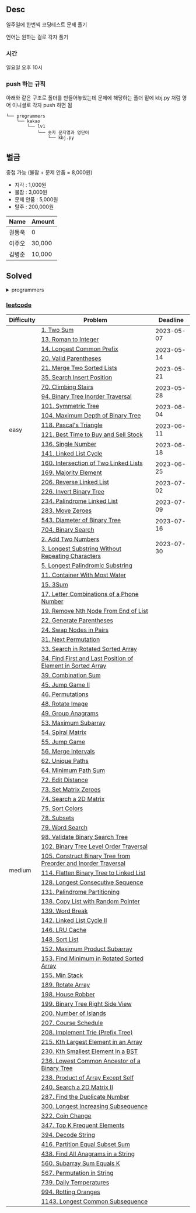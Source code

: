 ## Desc
일주일에 한번씩 코딩테스트 문제 풀기 <br>

언어는 원하는 걸로 각자 풀기

### 시간
일요일 오후 10시

### push 하는 규칙
아래와 같은 구조로 폴더를 만들어놓았는데 문제에 해당하는 폴더 밑에 kbj.py 처럼 영어 이니셜로 각자 push 하면 됨

```text
└── programmers
    └── kakao
        └── lv1
            └── 숫자 문자열과 영단어
                └── kbj.py
```

## 벌금
중첩 가능 (불참 + 문제 안품 = 8,000원)
- 지각 : 1,000원
- 불참 : 3,000원
- 문제 안품 : 5,000원
- 탈주 : 200,000원

| Name   | Amount |
| ------ | ------ |
| 권동욱 | 0      |
| 이주오 | 30,000 |
| 김병준 | 10,000 |


## Solved


<details>
<summary>programmers</summary>

### [programmers/kakao](https://school.programmers.co.kr/learn/challenges?order=acceptance_desc&page=1&languages=python3&partIds=37527%2C31236%2C25448%2C20069%2C17214%2C12286%2C9317%2C22586%2C18498%2C17931)

<table>
    <thead>
        <tr>
            <th>Difficulty</th>
            <th>Problem</th>
            <th>Deadline</th>
        </tr>
    </thead>
    <tbody>
        <tr>
            <td rowspan="10">lv1</td>
            <td><a href="https://school.programmers.co.kr/learn/courses/30/lessons/81301">숫자 문자열과 영단어</a></td>
            <td>2023-01-08</td>
        </tr>
        <tr>
            <td><a href="https://school.programmers.co.kr/learn/courses/30/lessons/17681">[1차] 비밀지도</a></td>
            <td rowspan="3">2023-01-15</td>
        </tr>
        <tr>
            <td><a href="https://school.programmers.co.kr/learn/courses/30/lessons/42889">실패율</a></td>
        </tr>
        <tr>
            <td><a href="https://school.programmers.co.kr/learn/courses/30/lessons/17682">[1차] 다트 게임</a></td>
        </tr>
        <tr>
            <td><a href="https://school.programmers.co.kr/learn/courses/30/lessons/67256">키패드 누르기</a></td>
            <td rowspan="3">2023-01-29</td>
        </tr>
        <tr>
            <td><a href="https://school.programmers.co.kr/learn/courses/30/lessons/64061">크레인 인형뽑기 게임</a></td>
        </tr>
        <tr>
            <td><a href="https://school.programmers.co.kr/learn/courses/30/lessons/72410">신규 아이디 추천</a></td>
        </tr>
        <tr>
            <td><a href="https://school.programmers.co.kr/learn/courses/30/lessons/118666">성격 유형 검사하기</a></td>
            <td rowspan="3">2023-02-05</td>
        </tr>
        <tr>
            <td><a href="https://school.programmers.co.kr/learn/courses/30/lessons/92334">신고 결과 받기</a></td>
        </tr>
        <tr>
            <td><a href="https://school.programmers.co.kr/learn/courses/30/lessons/150370">개인정보 수집 유효기간</a></td>
        </tr>
        <tr>
            <td rowspan="22">lv2</td>
            <td><a href="https://school.programmers.co.kr/learn/courses/30/lessons/17680">[1차] 캐시</a></td>
            <td rowspan="2">2023-02-12</td>
        </tr>
        <tr>
            <td><a href="https://school.programmers.co.kr/learn/courses/30/lessons/64065">튜플</a></td>
        </tr>
        <tr>
            <td><a href="https://school.programmers.co.kr/learn/courses/30/lessons/17677">[1차] 뉴스 클러스터링</a></td>
            <td rowspan="2">2023-02-19</td>
        </tr>
        <tr>
            <td><a href="https://school.programmers.co.kr/learn/courses/30/lessons/92335">k진수에서 소수 개수 구하기</a></td>
        </tr>
        <tr>
            <td><a href="https://school.programmers.co.kr/learn/courses/30/lessons/17684">[3차] 압축</a></td>
            <td rowspan="2">2023-02-26</td>
        </tr>
        <tr>
            <td><a href="https://school.programmers.co.kr/learn/courses/30/lessons/17687">[3차] n진수 게임</a></td>
        </tr>
        <tr>
            <td><a href="https://school.programmers.co.kr/learn/courses/30/lessons/92341">주차 요금 계산</a></td>
            <td rowspan="2">2023-03-05</td>
        </tr>
        <tr>
            <td><a href="https://school.programmers.co.kr/learn/courses/30/lessons/42888">오픈채팅방</a></td>
        </tr>
        <tr>
            <td><a href="https://school.programmers.co.kr/learn/courses/30/lessons/17686">[3차] 파일명 정렬</a></td>
            <td rowspan="2">2023-03-12</td>
        </tr>
        <tr>
            <td><a href="https://school.programmers.co.kr/learn/courses/30/lessons/17679">[1차] 프렌즈4블록</a></td>
        </tr>
        <tr>
            <td><a href="https://school.programmers.co.kr/learn/courses/30/lessons/72411">메뉴 리뉴얼</a></td>
            <td rowspan="2">2023-03-19</td>
        </tr>
        <tr>
            <td><a href="https://school.programmers.co.kr/learn/courses/30/lessons/60058">괄호 변환</a></td>
        </tr>
        <tr>
            <td><a href="https://school.programmers.co.kr/learn/courses/30/lessons/118667">두 큐 합 같게 만들기</a></td>
            <td rowspan="2">2023-03-26</td>
        </tr>
        <tr>
            <td><a href="https://school.programmers.co.kr/learn/courses/30/lessons/17683">[3차] 방금그곡</a></td>
        </tr>
        <tr>
            <td><a href="https://school.programmers.co.kr/learn/courses/30/lessons/67257">수식 최대화</a></td>
            <td rowspan="2">2023-04-09</td>
        </tr>
        <tr>
            <td><a href="https://school.programmers.co.kr/learn/courses/30/lessons/81302">거리두기 확인하기</a></td>
        </tr>
        <tr>
            <td><a href="https://school.programmers.co.kr/learn/courses/30/lessons/60057">문자열 압축</a></td>
            <td rowspan="2">2023-04-16</td>
        </tr>
        <tr>
            <td><a href="https://school.programmers.co.kr/learn/courses/30/lessons/42890">후보키</a></td>
        </tr>
        <tr>
            <td><a href="https://school.programmers.co.kr/learn/courses/30/lessons/72412">순위 검색</a></td>
            <td rowspan="2">2023-04-23</td>
        </tr>
        <tr>
            <td><a href="https://school.programmers.co.kr/learn/courses/30/lessons/92342">양궁대회</a></td>
        </tr>
        <tr>
            <td><a href="https://school.programmers.co.kr/learn/courses/30/lessons/150368">이모티콘 할인행사</a></td>
            <td rowspan="2">2023-04-30</td>
        </tr>
        <tr>
            <td><a href="https://school.programmers.co.kr/learn/courses/30/lessons/150369">택배 배달과 수거하기</a></td>
        </tr>
    </tbody>
</table>

</details>

### [leetcode](https://leetcode.com/problemset/all/?listId=79h8rn6&page=1)

<table>
    <thead>
        <tr>
            <th>Difficulty</th>
            <th>Problem</th>
            <th>Deadline</th>
        </tr>
    </thead>
    <tbody>
        <tr>
            <td rowspan="22">easy</td>
            <td><a href="https://leetcode.com/problems/two-sum/">1. Two Sum</a></td>
            <td rowspan="2">2023-05-07</td>
        </tr>
        <tr>
            <td><a href="https://leetcode.com/problems/roman-to-integer/">13. Roman to Integer</a></td>
        </tr>
        <tr>
            <td><a href="https://leetcode.com/problems/longest-common-prefix/">14. Longest Common Prefix</a></td>
            <td rowspan="2">2023-05-14</td>
        </tr>
        <tr>
            <td><a href="https://leetcode.com/problems/valid-parentheses/">20. Valid Parentheses</a></td>
        </tr>
        <tr>
            <td><a href="https://leetcode.com/problems/merge-two-sorted-lists/">21. Merge Two Sorted Lists</a></td>
            <td rowspan="2">2023-05-21</td>
        </tr>
        <tr>
            <td><a href="https://leetcode.com/problems/search-insert-position/">35. Search Insert Position</a></td>
        </tr>
        <tr>
            <td><a href="https://leetcode.com/problems/climbing-stairs/">70. Climbing Stairs</a></td>
            <td rowspan="2">2023-05-28</td>
        </tr>
        <tr>
            <td><a href="https://leetcode.com/problems/binary-tree-inorder-traversal/">94. Binary Tree Inorder Traversal</a></td>
        </tr>
        <tr>
            <td><a href="https://leetcode.com/problems/symmetric-tree/">101. Symmetric Tree</a></td>
            <td rowspan="2">2023-06-04</td>
        </tr>
        <tr>
            <td><a href="https://leetcode.com/problems/maximum-depth-of-binary-tree/">104. Maximum Depth of Binary Tree</a></td>
        </tr>
        <tr>
            <td><a href="https://leetcode.com/problems/pascals-triangle/">118. Pascal's Triangle</a></td>
            <td rowspan="2">2023-06-11</td>
        </tr>
        <tr>
            <td><a href="https://leetcode.com/problems/best-time-to-buy-and-sell-stock/">121. Best Time to Buy and Sell Stock</a></td>
        </tr>
        <tr>
            <td><a href="https://leetcode.com/problems/single-number/">136. Single Number</a></td>
            <td rowspan="2">2023-06-18</td>
        </tr>
        <tr>
            <td><a href="https://leetcode.com/problems/linked-list-cycle/">141. Linked List Cycle</a></td>
        </tr>
        <tr>
            <td><a href="https://leetcode.com/problems/intersection-of-two-linked-lists/">160. Intersection of Two Linked Lists</a></td>
            <td rowspan="2">2023-06-25</td>
        </tr>
        <tr>
            <td><a href="https://leetcode.com/problems/majority-element/">169. Majority Element</a></td>
        </tr>
        <tr>
            <td><a href="https://leetcode.com/problems/reverse-linked-list/">206. Reverse Linked List</a></td>
            <td rowspan="2">2023-07-02</td>
        </tr>
        <tr>
            <td><a href="https://leetcode.com/problems/invert-binary-tree/">226. Invert Binary Tree</a></td>
        </tr>
        <tr>
            <td><a href="https://leetcode.com/problems/palindrome-linked-list/">234. Palindrome Linked List</a></td>
            <td rowspan="2">2023-07-09</td>
        </tr>
        <tr>
            <td><a href="https://leetcode.com/problems/move-zeroes/">283. Move Zeroes</a></td>
        </tr>
        <tr>
            <td><a href="https://leetcode.com/problems/diameter-of-binary-tree/">543. Diameter of Binary Tree</a></td>
            <td rowspan="2">2023-07-16</td>
        </tr>
        <tr>
            <td><a href="https://leetcode.com/problems/binary-search/">704. Binary Search</a></td>
        </tr>
        <tr>
            <td rowspan="66">medium</td>
            <td><a href="https://leetcode.com/problems/add-two-numbers/">2. Add Two Numbers</a></td>
            <td rowspan="2">2023-07-30</td>
        </tr>
        <tr>
            <td><a href="https://leetcode.com/problems/longest-substring-without-repeating-characters/">3. Longest Substring Without Repeating Characters</a></td>
        </tr>
        <tr>
            <td><a href="https://leetcode.com/problems/longest-palindromic-substring/">5. Longest Palindromic Substring</a></td>
            <td rowspan="2"></td>
        </tr>
        <tr>
            <td><a href="https://leetcode.com/problems/container-with-most-water/">11. Container With Most Water</a></td>
        </tr>
        <tr>
            <td><a href="https://leetcode.com/problems/3sum/">15. 3Sum</a></td>
            <td rowspan="2"></td>
        </tr>
        <tr>
            <td><a href="https://leetcode.com/problems/letter-combinations-of-a-phone-number/">17. Letter Combinations of a Phone Number</a></td>
        </tr>
        <tr>
            <td><a href="https://leetcode.com/problems/remove-nth-node-from-end-of-list/">19. Remove Nth Node From End of List</a></td>
            <td rowspan="2"></td>
        </tr>
        <tr>
            <td><a href="https://leetcode.com/problems/generate-parentheses/">22. Generate Parentheses</a></td>
        </tr>
        <tr>
            <td><a href="https://leetcode.com/problems/swap-nodes-in-pairs/">24. Swap Nodes in Pairs</a></td>
            <td rowspan="2"></td>
        </tr>
        <tr>
            <td><a href="https://leetcode.com/problems/next-permutation/">31. Next Permutation</a></td>
        </tr>
        <tr>
            <td><a href="https://leetcode.com/problems/search-in-rotated-sorted-array/">33. Search in Rotated Sorted Array</a></td>
            <td rowspan="2"></td>
        </tr>
        <tr>
            <td><a href="https://leetcode.com/problems/find-first-and-last-position-of-element-in-sorted-array/">34. Find First and Last Position of Element in Sorted Array</a></td>
        </tr>
        <tr>
            <td><a href="https://leetcode.com/problems/combination-sum/">39. Combination Sum</a></td>
            <td rowspan="2"></td>
        </tr>
        <tr>
            <td><a href="https://leetcode.com/problems/jump-game-ii/">45. Jump Game II</a></td>
        </tr>
        <tr>
            <td><a href="https://leetcode.com/problems/permutations/">46. Permutations</a></td>
            <td rowspan="2"></td>
        </tr>
        <tr>
            <td><a href="https://leetcode.com/problems/rotate-image/">48. Rotate Image</a></td>
        </tr>
        <tr>
            <td><a href="https://leetcode.com/problems/group-anagrams/">49. Group Anagrams</a></td>
            <td rowspan="2"></td>
        </tr>
        <tr>
            <td><a href="https://leetcode.com/problems/maximum-subarray/">53. Maximum Subarray</a></td>
        </tr>
        <tr>
            <td><a href="https://leetcode.com/problems/spiral-matrix/">54. Spiral Matrix</a></td>
            <td rowspan="2"></td>
        </tr>
        <tr>
            <td><a href="https://leetcode.com/problems/jump-game/">55. Jump Game</a></td>
        </tr>
        <tr>
            <td><a href="https://leetcode.com/problems/merge-intervals/">56. Merge Intervals</a></td>
            <td rowspan="2"></td>
        </tr>
        <tr>
            <td><a href="https://leetcode.com/problems/unique-paths/">62. Unique Paths</a></td>
        </tr>
        <tr>
            <td><a href="https://leetcode.com/problems/minimum-path-sum/">64. Minimum Path Sum</a></td>
            <td rowspan="2"></td>
        </tr>
        <tr>
            <td><a href="https://leetcode.com/problems/edit-distance/">72. Edit Distance</a></td>
        </tr>
        <tr>
            <td><a href="https://leetcode.com/problems/set-matrix-zeroes/">73. Set Matrix Zeroes</a></td>
            <td rowspan="2"></td>
        </tr>
        <tr>
            <td><a href="https://leetcode.com/problems/search-a-2d-matrix/">74. Search a 2D Matrix</a></td>
        </tr>
        <tr>
            <td><a href="https://leetcode.com/problems/sort-colors/">75. Sort Colors</a></td>
            <td rowspan="2"></td>
        </tr>
        <tr>
            <td><a href="https://leetcode.com/problems/subsets/">78. Subsets</a></td>
        </tr>
        <tr>
            <td><a href="https://leetcode.com/problems/word-search/">79. Word Search</a></td>
            <td rowspan="2"></td>
        </tr>
        <tr>
            <td><a href="https://leetcode.com/problems/validate-binary-search-tree/">98. Validate Binary Search Tree</a></td>
        </tr>
        <tr>
            <td><a href="https://leetcode.com/problems/binary-tree-level-order-traversal/">102. Binary Tree Level Order Traversal</a></td>
            <td rowspan="2"></td>
        </tr>
        <tr>
            <td><a href="https://leetcode.com/problems/construct-binary-tree-from-preorder-and-inorder-traversal/">105. Construct Binary Tree from Preorder and Inorder Traversal</a></td>
        </tr>
        <tr>
            <td><a href="https://leetcode.com/problems/flatten-binary-tree-to-linked-list/">114. Flatten Binary Tree to Linked List</a></td>
            <td rowspan="2"></td>
        </tr>
        <tr>
            <td><a href="https://leetcode.com/problems/longest-consecutive-sequence/">128. Longest Consecutive Sequence</a></td>
        </tr>
        <tr>
            <td><a href="https://leetcode.com/problems/palindrome-partitioning/">131. Palindrome Partitioning</a></td>
            <td rowspan="2"></td>
        </tr>
        <tr>
            <td><a href="https://leetcode.com/problems/copy-list-with-random-pointer/">138. Copy List with Random Pointer</a></td>
        </tr>
        <tr>
            <td><a href="https://leetcode.com/problems/word-break/">139. Word Break</a></td>
            <td rowspan="2"></td>
        </tr>
        <tr>
            <td><a href="https://leetcode.com/problems/linked-list-cycle-ii/">142. Linked List Cycle II</a></td>
        </tr>
        <tr>
            <td><a href="https://leetcode.com/problems/lru-cache/">146. LRU Cache</a></td>
            <td rowspan="2"></td>
        </tr>
        <tr>
            <td><a href="https://leetcode.com/problems/sort-list/">148. Sort List</a></td>
        </tr>
        <tr>
            <td><a href="https://leetcode.com/problems/maximum-product-subarray/">152. Maximum Product Subarray</a></td>
            <td rowspan="2"></td>
        </tr>
        <tr>
            <td><a href="https://leetcode.com/problems/find-minimum-in-rotated-sorted-array/">153. Find Minimum in Rotated Sorted Array</a></td>
        </tr>
        <tr>
            <td><a href="https://leetcode.com/problems/min-stack/">155. Min Stack</a></td>
            <td rowspan="2"></td>
        </tr>
        <tr>
            <td><a href="https://leetcode.com/problems/rotate-array/">189. Rotate Array</a></td>
        </tr>
        <tr>
            <td><a href="https://leetcode.com/problems/house-robber/">198. House Robber</a></td>
            <td rowspan="2"></td>
        </tr>
        <tr>
            <td><a href="https://leetcode.com/problems/binary-tree-right-side-view/">199. Binary Tree Right Side View</a></td>
        </tr>
        <tr>
            <td><a href="https://leetcode.com/problems/number-of-islands/">200. Number of Islands</a></td>
            <td rowspan="2"></td>
        </tr>
        <tr>
            <td><a href="https://leetcode.com/problems/course-schedule/">207. Course Schedule</a></td>
        </tr>
        <tr>
            <td><a href="https://leetcode.com/problems/implement-trie-prefix-tree/">208. Implement Trie (Prefix Tree)</a></td>
            <td rowspan="2"></td>
        </tr>
        <tr>
            <td><a href="https://leetcode.com/problems/kth-largest-element-in-an-array/">215. Kth Largest Element in an Array</a></td>
        </tr>
        <tr>
            <td><a href="https://leetcode.com/problems/kth-smallest-element-in-a-bst/">230. Kth Smallest Element in a BST</a></td>
            <td rowspan="2"></td>
        </tr>
        <tr>
            <td><a href="https://leetcode.com/problems/lowest-common-ancestor-of-a-binary-tree/">236. Lowest Common Ancestor of a Binary Tree</a></td>
        </tr>
        <tr>
            <td><a href="https://leetcode.com/problems/product-of-array-except-self/">238. Product of Array Except Self</a></td>
            <td rowspan="2"></td>
        </tr>
        <tr>
            <td><a href="https://leetcode.com/problems/search-a-2d-matrix-ii/">240. Search a 2D Matrix II</a></td>
        </tr>
        <tr>
            <td><a href="https://leetcode.com/problems/find-the-duplicate-number/">287. Find the Duplicate Number</a></td>
            <td rowspan="2"></td>
        </tr>
        <tr>
            <td><a href="https://leetcode.com/problems/longest-increasing-subsequence/">300. Longest Increasing Subsequence</a></td>
        </tr>
        <tr>
            <td><a href="https://leetcode.com/problems/coin-change/">322. Coin Change</a></td>
            <td rowspan="2"></td>
        </tr>
        <tr>
            <td><a href="https://leetcode.com/problems/top-k-frequent-elements/">347. Top K Frequent Elements</a></td>
        </tr>
        <tr>
            <td><a href="https://leetcode.com/problems/decode-string/">394. Decode String</a></td>
            <td rowspan="2"></td>
        </tr>
        <tr>
            <td><a href="https://leetcode.com/problems/partition-equal-subset-sum/">416. Partition Equal Subset Sum</a></td>
        </tr>
        <tr>
            <td><a href="https://leetcode.com/problems/find-all-anagrams-in-a-string/">438. Find All Anagrams in a String</a></td>
            <td rowspan="2"></td>
        </tr>
        <tr>
            <td><a href="https://leetcode.com/problems/subarray-sum-equals-k/">560. Subarray Sum Equals K</a></td>
        </tr>
        <tr>
            <td><a href="https://leetcode.com/problems/permutation-in-string/">567. Permutation in String</a></td>
            <td rowspan="2"></td>
        </tr>
        <tr>
            <td><a href="https://leetcode.com/problems/daily-temperatures/">739. Daily Temperatures</a></td>
        </tr>
        <tr>
            <td><a href="https://leetcode.com/problems/rotting-oranges/">994. Rotting Oranges</a></td>
            <td rowspan="2"></td>
        </tr>
        <tr>
            <td><a href="https://leetcode.com/problems/longest-common-subsequence/">1143. Longest Common Subsequence</a></td>
        </tr>
    </tbody>
</table>

